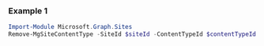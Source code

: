 ### Example 1
``` powershell
Import-Module Microsoft.Graph.Sites
Remove-MgSiteContentType -SiteId $siteId -ContentTypeId $contentTypeId
```
